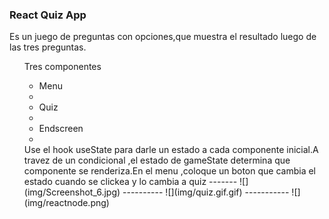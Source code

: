 ### React Quiz App
<p>Es un juego de preguntas con opciones,que muestra el resultado luego de las tres preguntas.</p>
<ul>Tres componentes<ul>
  <li>Menu<li>
  <li>Quiz<li>
  <li>Endscreen<li>
  </ul>
  Use el hook useState para darle un estado a cada componente inicial.A travez de un condicional ,el estado de gameState  determina que componente se renderiza.En el menu ,coloque un boton que cambia el estado cuando se clickea y lo cambia a quiz
-------
![](img/Screenshot_6.jpg)
----------
![](img/quiz.gif.gif)
-----------
![](img/reactnode.png)
